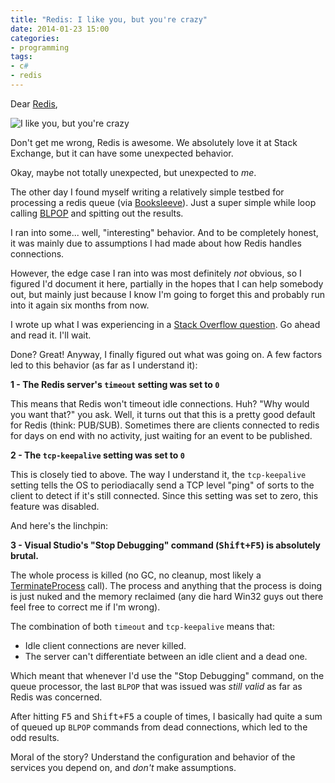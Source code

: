 ```yaml
---
title: "Redis: I like you, but you're crazy"
date: 2014-01-23 15:00
categories:
- programming
tags:
- c#
- redis
---
```


Dear [Redis](http://redis.io),

![I like you, but you're crazy](http://i.imgur.com/fUGHSu1.jpg)

<!-- more -->

Don't get me wrong, Redis is awesome. We absolutely love it at Stack
Exchange, but it can have some unexpected behavior.

Okay, maybe not totally unexpected, but unexpected to _me_.

The other day I found myself writing a relatively simple testbed for
processing a redis queue (via [Booksleeve][4]). Just a super simple
while loop calling [BLPOP][3] and spitting out the results.

I ran into some... well, "interesting" behavior. And to be completely
honest, it was mainly due to assumptions I had made about how Redis
handles connections.


However, the edge case I ran into was most definitely _not_ obvious,
so I figured I'd document it here, partially in the hopes that I can
help somebody out, but mainly just because I know I'm going to forget
this and probably run into it again six months from now.

I wrote up what I was experiencing in a [Stack Overflow question][2].
Go ahead and read it. I'll wait.

Done? Great! Anyway, I finally figured out what was going on. A few
factors led to this behavior (as far as I understand it):

**1 - The Redis server's `timeout` setting was set to `0`**

This means that Redis won't timeout idle connections. Huh? "Why would
you want that?" you ask. Well, it turns out that this is a pretty good
default for Redis (think: PUB/SUB). Sometimes there are clients
connected to redis for days on end with no activity, just waiting for
an event to be published.

**2 - The `tcp-keepalive` setting was set to `0`**

This is closely tied to above. The way I understand it, the
`tcp-keepalive` setting tells the OS to periodiacally send a TCP level
"ping" of sorts to the client to detect if it's still connected. Since
this setting was set to zero, this feature was disabled.

And here's the linchpin:

**3 - Visual Studio's "Stop Debugging" command (<kbd>Shift+F5</kbd>) is absolutely brutal.**

The whole process is killed (no GC, no cleanup, most likely a
[TerminateProcess][1] call). The process and anything that the process
is doing is just nuked and the memory reclaimed (any die hard Win32
guys out there feel free to correct me if I'm wrong).

The combination of both `timeout` and `tcp-keepalive` means that:

* Idle client connections are never killed.
* The server can't differentiate between an idle client and a dead
  one.

Which meant that whenever I'd use the "Stop Debugging" command, on the
queue processor, the last `BLPOP` that was issued was _still valid_ as
far as Redis was concerned.

After hitting <kbd>F5</kbd> and <kbd>Shift+F5</kbd> a couple of times,
I basically had quite a sum of queued up `BLPOP` commands from dead
connections, which led to the odd results.

Moral of the story? Understand the configuration and behavior of the
services you depend on, and _don't_ make assumptions.

[1]: http://msdn.microsoft.com/en-us/library/windows/desktop/ms686714(v=vs.85).aspx
[2]: http://stackoverflow.com/questions/21059099/
[3]: https://code.google.com/p/booksleeve/
[4]: https://code.google.com/p/booksleeve/
[5]: http://www.linqpad.net
